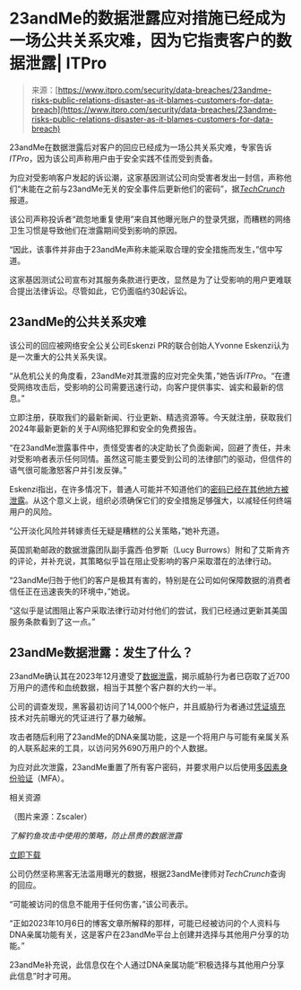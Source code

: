 <!--yml

类别：未分类

日期：2024年05月27日14:29:41

-->

# 23andMe的数据泄露应对措施已经成为一场公共关系灾难，因为它指责客户的数据泄露| ITPro

> 来源：[https://www.itpro.com/security/data-breaches/23andme-risks-public-relations-disaster-as-it-blames-customers-for-data-breach](https://www.itpro.com/security/data-breaches/23andme-risks-public-relations-disaster-as-it-blames-customers-for-data-breach)

23andMe在数据泄露后对客户的回应已经成为一场公共关系灾难，专家告诉*ITPro*，因为该公司声称用户由于安全实践不佳而受到责备。

为应对受影响客户发起的诉讼潮，这家基因测试公司向受害者发出一封信，声称他们“未能在之前与23andMe无关的安全事件后更新他们的密码”，据[*TechCrunch*](https://techcrunch.com/2024/01/03/23andme-tells-victims-its-their-fault-that-their-data-was-breached/)报道。

该公司声称投诉者“疏忽地重复使用”来自其他曝光账户的登录凭据，而糟糕的网络卫生习惯是导致他们在泄露期间受到影响的原因。

“因此，该事件并非由于23andMe声称未能采取合理的安全措施而发生，”信中写道。

这家基因测试公司宣布对其服务条款进行更改，显然是为了让受影响的用户更难联合提出法律诉讼。尽管如此，它仍面临约30起诉讼。

## 23andMe的公共关系灾难

该公司的回应被网络安全公关公司Eskenzi PR的联合创始人Yvonne Eskenzi认为是一次重大的公共关系失误。

“从危机公关的角度看，23andMe对其泄露的应对完全失策，”她告诉*ITPro*。“在遭受网络攻击后，受影响的公司需要迅速行动，向客户提供事实、诚实和最新的信息。”

立即注册，获取我们的最新新闻、行业更新、精选资源等。今天就注册，获取我们2024年最新更新的关于AI网络犯罪和安全的免费报告。

“在23andMe泄露事件中，责怪受害者的决定助长了负面新闻，回避了责任，并未对受影响者表示任何同情。虽然这可能主要受到公司的法律部门的驱动，但信件的语气很可能激怒客户并引发反弹。”

Eskenzi指出，在许多情况下，普通人可能并不知道他们的[密码已经在其他地方被泄露](https://www.itpro.com/security/370309/surge-in-compromised-credentials-highlights-rampant-cyber-hygeine-failings)。从这个意义上说，组织必须确保它们的安全措施足够强大，以减轻任何终端用户的风险。

“公开淡化风险并转嫁责任无疑是糟糕的公关策略，”她补充道。

英国凯勒邮政的数据泄露团队副手露西·伯罗斯（Lucy Burrows）附和了艾斯肯齐的评论，并补充说，其策略似乎旨在阻止受影响的客户采取潜在的法律行动。

“23andMe归咎于他们的客户是极其有害的，特别是在公司如何保障数据的消费者信任正在迅速丧失的环境中，”她说。

“这似乎是试图阻止客户采取法律行动对付他们的尝试，我们已经通过更新其美国服务条款看到了这一点。”

## 23andMe数据泄露：发生了什么？

23andMe确认其在2023年12月遭受了[数据泄露](https://www.itpro.com/security/data-breaches/358455/10-ways-to-protect-your-company-from-the-next-big-data-breach)，揭示威胁行为者已窃取了近700万用户的遗传和血统数据，相当于其整个客户群的大约一半。

公司的调查发现，黑客最初访问了14,000个帐户，并且威胁行为者通过[凭证填充](https://www.itpro.com/security/theres-only-one-way-to-avoid-credential-stuffing-attacks)技术对先前曝光的凭证进行了暴力破解。

攻击者随后利用了23andMe的DNA亲属功能，这是一个将用户与可能有亲属关系的人联系起来的工具，以访问另外690万用户的个人数据。

为应对此次泄露，23andMe重置了所有客户密码，并要求用户以后使用[多因素身份验证](https://www.itpro.com/security/cyber-security/369745/what-is-mfa-fatigue)（MFA）。

相关资源

（图片来源：Zscaler）

*了解钓鱼攻击中使用的策略，防止昂贵的数据泄露*

[立即下载](https://www.itpro.com/security/phishing/threatlabz-2023-phishing-report)

公司仍然坚称黑客无法滥用曝光的数据，根据23andMe律师对*TechCrunch*查询的回应。

“可能被访问的信息不能用于任何伤害，”该公司表示。

“正如2023年10月6日的博客文章所解释的那样，可能已经被访问的个人资料与DNA亲属功能有关，这是客户在23andMe平台上创建并选择与其他用户分享的功能。”

23andMe补充说，此信息仅在个人通过DNA亲属功能“积极选择与其他用户分享此信息”时才可用。
